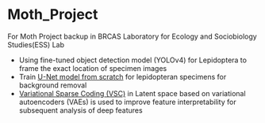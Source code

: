 # Moth_Project
For Moth Project backup in  BRCAS Laboratory for Ecology and Sociobiology Studies(ESS) Lab


- Using fine-tuned object detection model (YOLOv4) for Lepidoptera to frame the exact location of specimen images
- Train [U-Net model from scratch](https://hackmd.io/@YungHuiHsu/Hkr3R3wV9)  for lepidopteran specimens for background removal 
- [Variational Sparse Coding (VSC)](https://hackmd.io/@YungHuiHsu/HJN5IL2gs) in Latent space based on variational autoencoders (VAEs) is used to improve feature interpretability for subsequent analysis of deep features
